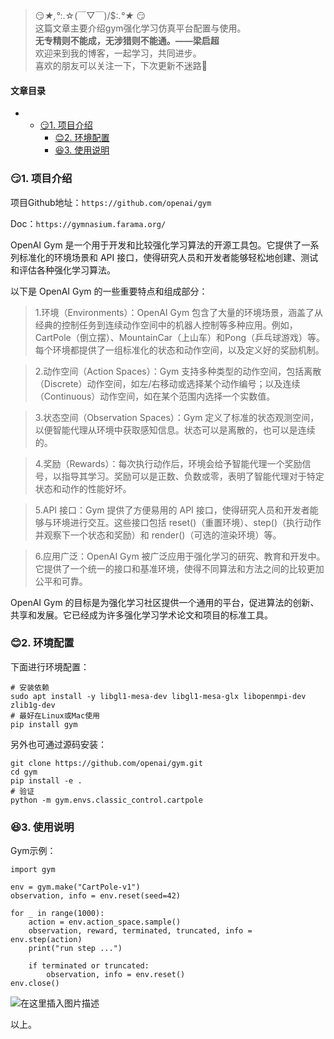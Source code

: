 







> 
> 😏*★,°*:.☆(￣▽￣)/$:*.°★* 😏  
>  这篇文章主要介绍gym强化学习仿真平台配置与使用。  
>  **无专精则不能成，无涉猎则不能通。——梁启超**  
>  欢迎来到我的博客，一起学习，共同进步。  
>  喜欢的朋友可以关注一下，下次更新不迷路🥞
> 
> 
> 




#### 文章目录


* + [:smirk:1. 项目介绍](#smirk1__7)
	+ [:blush:2. 环境配置](#blush2__29)
	+ [:satisfied:3. 使用说明](#satisfied3__49)




### 😏1. 项目介绍


项目Github地址：`https://github.com/openai/gym`


Doc：`https://gymnasium.farama.org/`


OpenAI Gym 是一个用于开发和比较强化学习算法的开源工具包。它提供了一系列标准化的环境场景和 API 接口，使得研究人员和开发者能够轻松地创建、测试和评估各种强化学习算法。


以下是 OpenAI Gym 的一些重要特点和组成部分：



> 
> 1.环境（Environments）：OpenAI Gym 包含了大量的环境场景，涵盖了从经典的控制任务到连续动作空间中的机器人控制等多种应用。例如，CartPole（倒立摆）、MountainCar（上山车）和Pong（乒乓球游戏）等。每个环境都提供了一组标准化的状态和动作空间，以及定义好的奖励机制。
> 
> 
> 



> 
> 2.动作空间（Action Spaces）：Gym 支持多种类型的动作空间，包括离散（Discrete）动作空间，如左/右移动或选择某个动作编号；以及连续（Continuous）动作空间，如在某个范围内选择一个实数值。
> 
> 
> 



> 
> 3.状态空间（Observation Spaces）：Gym 定义了标准的状态观测空间，以便智能代理从环境中获取感知信息。状态可以是离散的，也可以是连续的。
> 
> 
> 



> 
> 4.奖励（Rewards）：每次执行动作后，环境会给予智能代理一个奖励信号，以指导其学习。奖励可以是正数、负数或零，表明了智能代理对于特定状态和动作的性能好坏。
> 
> 
> 



> 
> 5.API 接口：Gym 提供了方便易用的 API 接口，使得研究人员和开发者能够与环境进行交互。这些接口包括 reset()（重置环境）、step()（执行动作并观察下一个状态和奖励）和 render()（可选的渲染环境）等。
> 
> 
> 



> 
> 6.应用广泛：OpenAI Gym 被广泛应用于强化学习的研究、教育和开发中。它提供了一个统一的接口和基准环境，使得不同算法和方法之间的比较更加公平和可靠。
> 
> 
> 


OpenAI Gym 的目标是为强化学习社区提供一个通用的平台，促进算法的创新、共享和发展。它已经成为许多强化学习学术论文和项目的标准工具。


### 😊2. 环境配置


下面进行环境配置：



```
# 安装依赖
sudo apt install -y libgl1-mesa-dev libgl1-mesa-glx libopenmpi-dev zlib1g-dev
# 最好在Linux或Mac使用
pip install gym

```

另外也可通过源码安装：



```
git clone https://github.com/openai/gym.git
cd gym
pip install -e .
# 验证
python -m gym.envs.classic_control.cartpole

```

### 😆3. 使用说明


Gym示例：



```
import gym

env = gym.make("CartPole-v1")
observation, info = env.reset(seed=42)

for _ in range(1000):
    action = env.action_space.sample()
    observation, reward, terminated, truncated, info = env.step(action)
    print("run step ...")

    if terminated or truncated:
        observation, info = env.reset()
env.close()

```

![在这里插入图片描述](https://img-blog.csdnimg.cn/6cbcd6c17cec4dba9bb3c0f895f02fa2.png)


以上。





